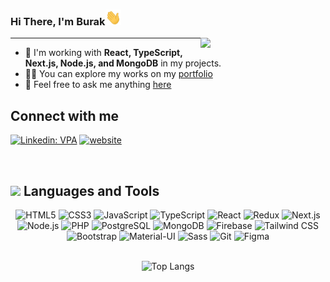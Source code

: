 


<h3> Hi There, I'm Burak<img src="https://raw.githubusercontent.com/ABSphreak/ABSphreak/master/gifs/Hi.gif" height="25px"></h3>
<img align="right"  src="https://github.com/karamanburak/karamanburak/assets/150926922/0ea6c02a-a1c8-44f6-b0ef-929d696ddb30" width='200'/>
<hr>


- 🌱 I'm working with **React, TypeScript, Next.js, Node.js, and MongoDB** in my projects.
- 👨‍💻  You can explore my works on my [portfolio](https://www.karamanburak.com/en)
 - 💭 Feel free to ask me anything <a href="https://github.com/karamanburak/karamanburak/issues" title="Issues">here</a>


## Connect with me
[![Linkedin: VPA](https://img.shields.io/badge/linkedin-%230077B5.svg?&style=for-the-badge&logo=linkedin&logoColor=white)](https://www.linkedin.com/in/karamanburak/)
[![website](https://img.shields.io/badge/gmail-f1f2f6.svg?&style=for-the-badge&logo=gmail&logoColor=red)](mailto:karaman.buraak@gmail.com)

</br>

## <img src="https://media2.giphy.com/media/QssGEmpkyEOhBCb7e1/giphy.gif?cid=ecf05e47a0n3gi1bfqntqmob8g9aid1oyj2wr3ds3mg700bl&rid=giphy.gif" width ="25"><b> Languages and Tools</b>
<div align="center">

<img src="https://skillicons.dev/icons?i=html" alt="HTML5" />
<img src="https://skillicons.dev/icons?i=css" alt="CSS3" />
<img src="https://skillicons.dev/icons?i=js" alt="JavaScript" />
<img src="https://skillicons.dev/icons?i=ts" alt="TypeScript" />
<img src="https://skillicons.dev/icons?i=react" alt="React" />
<img src="https://skillicons.dev/icons?i=redux" alt="Redux" />
<img src="https://skillicons.dev/icons?i=nextjs" alt="Next.js" />
<img src="https://skillicons.dev/icons?i=nodejs" alt="Node.js" />
<img src="https://skillicons.dev/icons?i=php" alt="PHP" />
<img src="https://skillicons.dev/icons?i=postgres" alt="PostgreSQL" />
<img src="https://skillicons.dev/icons?i=mongodb" alt="MongoDB" />
<img src="https://skillicons.dev/icons?i=firebase" alt="Firebase" />
<img src="https://skillicons.dev/icons?i=tailwind" alt="Tailwind CSS" />
<img src="https://skillicons.dev/icons?i=bootstrap" alt="Bootstrap" />
<img src="https://skillicons.dev/icons?i=mui" alt="Material-UI" />
<img src="https://skillicons.dev/icons?i=sass" alt="Sass" />
<img src="https://skillicons.dev/icons?i=git" alt="Git" />
<img src="https://skillicons.dev/icons?i=figma" alt="Figma" />

</div>
<br>
</div>

<div align="center">

<p align="center">
  <img src="https://github-readme-stats.vercel.app/api/top-langs/?username=karamanburak&layout=compact&langs_count=6&title_color=7a7877&icon_color=4C566A&text_color=7a7877&bg_color=00000000&card_width=300" alt="Top Langs" />
</p>

</div>

